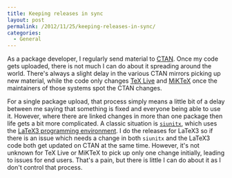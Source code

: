 ```yaml
---
title: Keeping releases in sync
layout: post
permalink: /2012/11/25/keeping-releases-in-sync/
categories:
  - General
---
```

As a package developer, I regularly send material to [CTAN](https://www.ctan.org). Once my code gets uploaded, there is not much I can do about it spreading around the world. There's always a slight delay in the various CTAN mirrors picking up new material, while the code only changes [TeX Live](https://tug.org/texlive) and [MiKTeX](https://www.miktex.org) once the maintainers of those systems spot the CTAN changes.

For a single package upload, that process simply means a little bit of a delay between me saying that something is fixed and everyone being able to use it. However, where there are linked changes in more than one package then life gets a bit more complicated. A classic situation is [`siunitx`](https://ctan.org/pkg/siunitx), which uses the [LaTeX3 programming environment](https://ctan.org/pkg/l3kernel). I do the releases for LaTeX3 so if there is an issue which needs a change in both `siunitx` and the LaTeX3 code both get updated on CTAN at the same time. However, it's not unknown for TeX Live or MiKTeX to pick up only one change initially, leading to issues for end users. That's a pain, but there is little I can do about it as I don't control that process.
